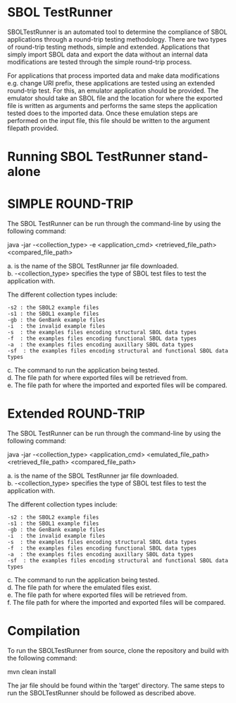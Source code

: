 SBOL TestRunner
=============

SBOLTestRunner is an automated tool to determine the compliance of SBOL applications through a round-trip testing methodology.
There are two types of round-trip testing methods, simple and extended. Applications that simply import SBOL data and export the data
without an internal data modifications are tested through the simple round-trip process. 

For applications that process imported data and make data modifications e.g. change URI prefix, these applications are tested 
using an extended round-trip test. For this, an emulator application should be provided. The emulator should take an SBOL file and the location for where the
exported file is written as arguments and performs the same steps the application tested does to the imported data. Once these emulation steps are performed on 
the input file, this file should be written to the argument filepath provided.

Running SBOL TestRunner stand-alone
=================================

SIMPLE ROUND-TRIP
=================================

The SBOL TestRunner can be run through the command-line by using the following command: 

  java -jar <jarFileName> -<collection_type> -e <application_cmd> <retrieved_file_path> <compared_file_path>

a. <jarFileName> is the name of the SBOL TestRunner jar file downloaded. <br />
b. -<collection_type> specifies the type of SBOL test files to test the application with. <br />

The different collection types include: 

	-s2 : the SBOL2 example files 
	-s1 : the SBOL1 example files 
	-gb : the GenBank example files 
	-i  : the invalid example files 
	-s  : the examples files encoding structural SBOL data types 
	-f  : the examples files encoding functional SBOL data types 
	-a  : the examples files encoding auxillary SBOL data types
	-sf  : the examples files encoding structural and functional SBOL data types
	
c. The command to run the application being tested. <br />
d. The file path for where exported files will be retrieved from. <br />
e. The file path for where the imported and exported files will be compared. <br />

Extended ROUND-TRIP
=================================

The SBOL TestRunner can be run through the command-line by using the following command: 

  java -jar <jarFileName> -<collection_type> <application_cmd> <emulated_file_path> <retrieved_file_path> <compared_file_path>

a. <jarFileName> is the name of the SBOL TestRunner jar file downloaded. <br />
b. -<collection_type> specifies the type of SBOL test files to test the application with. <br />

The different collection types include: 

	-s2 : the SBOL2 example files
	-s1 : the SBOL1 example files
	-gb : the GenBank example files
	-i  : the invalid example files 
	-s  : the examples files encoding structural SBOL data types
	-f  : the examples files encoding functional SBOL data types
	-a  : the examples files encoding auxillary SBOL data types
	-sf  : the examples files encoding structural and functional SBOL data types
	
c. The command to run the application being tested. <br />
d. The file path for where the emulated files exist. <br />
e. The file path for where exported files will be retrieved from. <br />
f. The file path for where the imported and exported files will be compared. <br />

Compilation
=================================

To run the SBOLTestRunner from source, clone the repository and build with the following command: 

 mvn clean install
 
The jar file should be found within the 'target' directory. The same steps to run the SBOLTestRunner should be followed as described above.